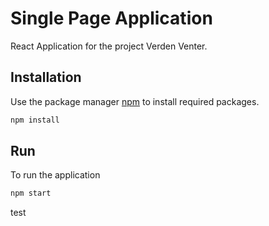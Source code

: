 # Single Page Application

React Application for the project Verden Venter.

## Installation

Use the package manager [npm](https://www.npmjs.com/) to install required packages.

```bash
npm install
```

## Run

To run the application
```bash
npm start
```

test
